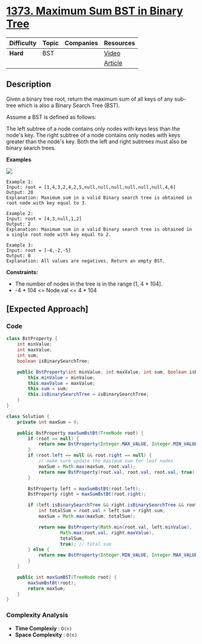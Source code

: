 # [1373. Maximum Sum BST in Binary Tree](https://leetcode.com/problems/maximum-sum-bst-in-binary-tree/description/)

| Difficulty | Topic | Companies | Resources   |
| ---------- | ----- | --------- | ----------- |
| **Hard**   | BST   |           | [Video]()   |
|            |       |           | [Article](https://www.geeksforgeeks.org/maximum-sub-tree-sum-in-a-binary-tree-such-that-the-sub-tree-is-also-a-bst/) |

## Description
Given a binary tree root, return the maximum sum of all keys of any sub-tree which is also a Binary Search Tree (BST).

Assume a BST is defined as follows:

The left subtree of a node contains only nodes with keys less than the node's key.
The right subtree of a node contains only nodes with keys greater than the node's key.
Both the left and right subtrees must also be binary search trees.

**Examples**

![](https://assets.leetcode.com/uploads/2020/01/30/sample_1_1709.png)

```
Example 1:
Input: root = [1,4,3,2,4,2,5,null,null,null,null,null,null,4,6]
Output: 20
Explanation: Maximum sum in a valid Binary search tree is obtained in root node with key equal to 3.

Example 2:
Input: root = [4,3,null,1,2]
Output: 2
Explanation: Maximum sum in a valid Binary search tree is obtained in a single root node with key equal to 2.

Example 3:
Input: root = [-4,-2,-5]
Output: 0
Explanation: All values are negatives. Return an empty BST.
```

**Constraints:**

- The number of nodes in the tree is in the range [1, 4 * 104].
- -4 * 104 <= Node.val <= 4 * 104


## [Expected Approach] 

### Code
```java
class BstProperty {
    int minValue;
    int maxValue;
    int sum;
    boolean isBinarySearchTree;

    public BstProperty(int minValue, int maxValue, int sum, boolean isBinarySearchTree) {
        this.minValue = minValue;
        this.maxValue = maxValue;
        this.sum = sum;
        this.isBinarySearchTree = isBinarySearchTree;
    }
}

class Solution {
    private int maxSum = 0;

    public BstProperty maxSumBstBt(TreeNode root) {
        if (root == null) {
            return new BstProperty(Integer.MAX_VALUE, Integer.MIN_VALUE, 0, true);
        }
        if (root.left == null && root.right == null) {
            // make sure update the maximum sum for leaf nodes
            maxSum = Math.max(maxSum, root.val);
            return new BstProperty(root.val, root.val, root.val, true);
        }

        BstProperty left = maxSumBstBt(root.left);
        BstProperty right = maxSumBstBt(root.right);

        if (left.isBinarySearchTree && right.isBinarySearchTree && root.val > left.maxValue && root.val < right.minValue) {
            int totalSum = root.val + left.sum + right.sum;
            maxSum = Math.max(maxSum, totalSum);

            return new BstProperty(Math.min(root.val, left.minValue),
                    Math.max(root.val, right.maxValue),
                    totalSum,
                    true); // total sum
        } else {
            return new BstProperty(Integer.MIN_VALUE, Integer.MAX_VALUE, 0, false);
        }
    }

    public int maxSumBST(TreeNode root) {
        maxSumBstBt(root);
        return maxSum;
    }
}
```

### Complexity Analysis

- **Time Complexiy** : `O(n)`
- **Space Complexity** : `O(n)`